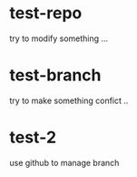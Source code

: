 # test-repo
try to modify something ...

# test-branch
try to make something confict ..

# test-2
use github to manage branch
